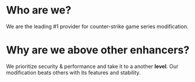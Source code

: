 # Who are we?

We are the leading #1 provider for counter-strike game series modification.

# Why are we above other enhancers?

We prioritize security & performance and take it to a another **level**. Our modification beats others with its features and stability.
